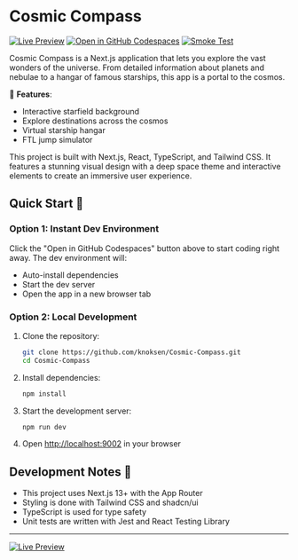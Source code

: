 # Cosmic Compass

[![Live Preview](https://img.shields.io/badge/Live%20Preview-GitHub%20Pages-brightgreen)](https://knoksen.github.io/Cosmic-Compass/) 
[![Open in GitHub Codespaces](https://img.shields.io/badge/Open%20in-GitHub%20Codespaces-blue?logo=github)](https://codespaces.new/knoksen/Cosmic-Compass)
[![Smoke Test](https://github.com/knoksen/Cosmic-Compass/actions/workflows/smoke.yml/badge.svg)](https://github.com/knoksen/Cosmic-Compass/actions/workflows/smoke.yml)

Cosmic Compass is a Next.js application that lets you explore the vast wonders of the universe. From detailed information about planets and nebulae to a hangar of famous starships, this app is a portal to the cosmos.

🌌 **Features**:
- Interactive starfield background
- Explore destinations across the cosmos
- Virtual starship hangar
- FTL jump simulator

This project is built with Next.js, React, TypeScript, and Tailwind CSS. It features a stunning visual design with a deep space theme and interactive elements to create an immersive user experience.

## Quick Start 🚀

### Option 1: Instant Dev Environment

Click the "Open in GitHub Codespaces" button above to start coding right away. The dev environment will:
- Auto-install dependencies
- Start the dev server
- Open the app in a new browser tab

### Option 2: Local Development

1. Clone the repository:
   ```bash
   git clone https://github.com/knoksen/Cosmic-Compass.git
   cd Cosmic-Compass
   ```

2. Install dependencies:
   ```bash
   npm install
   ```

3. Start the development server:
   ```bash
   npm run dev
   ```

4. Open [http://localhost:9002](http://localhost:9002) in your browser

## Development Notes 📝

- This project uses Next.js 13+ with the App Router
- Styling is done with Tailwind CSS and shadcn/ui
- TypeScript is used for type safety
- Unit tests are written with Jest and React Testing Library

---

[![Live Preview](https://img.shields.io/badge/Live%20Preview-Open%20App-brightgreen)](https://cosmic-compass-app.web.app)
